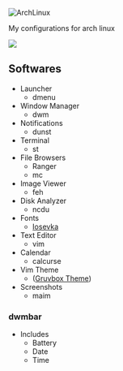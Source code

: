 ![ArchLinux](https://upload.wikimedia.org/wikipedia/commons/thumb/7/74/Arch_Linux_logo.svg/375px-Arch_Linux_logo.svg.png)

My configurations for arch linux

<img src="https://img.shields.io/badge/License-MIT-007aff"/>

## Softwares
- Launcher
    - dmenu
- Window Manager
    - dwm
- Notifications
    - dunst
- Terminal
    - st
- File Browsers
    - Ranger
    - mc
- Image Viewer
    - feh
- Disk Analyzer
    - ncdu
- Fonts
    - [Iosevka](https://github.com/be5invis/Iosevka)
- Text Editor
    - vim
- Calendar
    - calcurse
- Vim Theme
    - ([Gruvbox Theme](https://github.com/morhetz/gruvbox/tree/master/colors))
- Screenshots
    - maim
    
### dwmbar
- Includes
    - Battery
    - Date
    - Time
